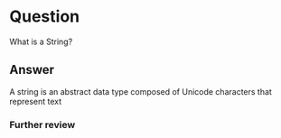 # Question
What is a String?
## Answer
A string is an abstract data type composed of Unicode characters that represent text
### Further review
